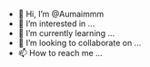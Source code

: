 - 👋 Hi, I’m @Aumaimmm
- 👀 I’m interested in ...
- 🌱 I’m currently learning ...
- 💞️ I’m looking to collaborate on ...
- 📫 How to reach me ...

<!---
Aumaimmm/Aumaimmm is a ✨ special ✨ repository because its `README.md` (this file) appears on your GitHub profile.
You can click the Preview link to take a look at your changes.
--->
